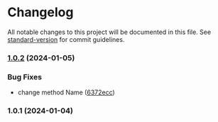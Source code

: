 # Changelog

All notable changes to this project will be documented in this file. See [standard-version](https://github.com/conventional-changelog/standard-version) for commit guidelines.

### [1.0.2](https://github.com/odinGitGmail/Cola.CoreUtils/compare/v1.0.1...v1.0.2) (2024-01-05)


### Bug Fixes

* change method Name ([6372ecc](https://github.com/odinGitGmail/Cola.CoreUtils/commit/6372ecc5f620c9364ac8f43d1c681e52984f5425))

### 1.0.1 (2024-01-04)
